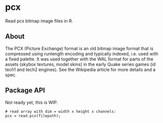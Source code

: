 # pcx
Read pcx bitmap image files in R.

## About

The PCX (Picture Exchange) format is an old bitmap image format that is compressed using runlength encoding and typically indexed, i.e. used with a fixed palette. It was used together with the WAL format for parts of the assets (skybox textures, model skins) in the early Quake series games (id tech1 and tech2 engines). See the Wikipedia article for more details and a spec.


## Package API

Not ready yet, this is WIP.

    # read array with dim = width x height x channels:
    pcx = read.pcx(filepath);


